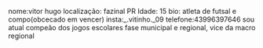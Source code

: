  nome:vitor hugo 
 localização: fazinal PR
 Idade: 15 
 bio: atleta de futsal e compo(obcecado em vencer) 
 insta:_.vitinho._09
 telefone:43996397646
 sou atual compeão dos jogos escolares fase municipal e regional, vice da macro regional 
